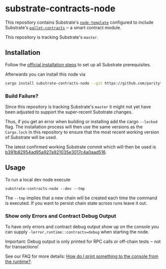 # substrate-contracts-node

This repository contains Substrate's [`node-template`](https://github.com/paritytech/substrate/tree/master/bin/node-template)
configured to include Substrate's [`pallet-contracts`](https://github.com/paritytech/substrate/tree/master/frame/contracts)
‒ a smart contract module.

This repository is tracking Substrate's `master`.

## Installation

Follow the [official installation steps](https://substrate.dev/docs/en/knowledgebase/getting-started/) 
to set up all Substrate prerequisites.

Afterwards you can install this node via

```bash
cargo install substrate-contracts-node --git https://github.com/paritytech/substrate-contracts-node.git --force
```

### Build Failure?

Since this repository is tracking Substrate's `master` it might not yet have been adjusted to support
the super-recent Substrate changes.

Thus, if you get an error when building or installing add the cargo `--locked` flag. The installation process
will then use the same versions as the `Cargo.lock` in this repository to ensure that the
most recent working version of Substrate will be used.

The latest confirmed working Substrate commit which will then be used is
[b391b82954ad95a927a921035e3017c4a0aad516](https://github.com/paritytech/substrate/tree/b391b82954ad95a927a921035e3017c4a0aad516).

## Usage

To run a local dev node execute
```
substrate-contracts-node --dev --tmp
```
The `--tmp` implies that a new chain will be created each time the command
is executed. If you want to persist chain state across runs leave it out.

### Show only Errors and Contract Debug Output

To have only errors and contract debug output show up on the console you can
supply `-lerror,runtime::contracts=debug` when starting the node. 

Important: Debug output is only printed for RPC calls or off-chain tests ‒ not for transactions!

See our FAQ for more details: 
[How do I print something to the console from the runtime?](https://paritytech.github.io/ink-docs/faq/#how-do-i-print-something-to-the-console-from-the-runtime).
